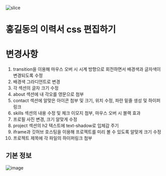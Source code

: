 ![slice](https://capsule-render.vercel.app/api?type=slice&color=auto&height=200&text=Css%20Portfolio&fontAlign=70&rotate=13&fontAlignY=25&desc=20230919&descAlignY=44)

# 홍길동의 이력서 css 편집하기

# 변경사항
1. transition을 이용해 마우스 오버 시 시계 방향으로 회전하면서 배경색과 글자색이 변경되도록 수정
2. 배경색 그라디언트로 변경
3. 각 섹션의 글자 크기 수정
4. about 섹션에 내 각오를 영문으로 첨부
5. contact 섹션에 알맞은 아이콘 첨부 및 크기, 위치 수정, 파란 밑줄 생성 및 하이퍼링크
6. skills 섹션의 내용 수정 및 체크 이모지 첨부, 마우스 오버 시 블랙 효과
7. 프로필 사진 변경, 크기 알맞게 수정
8. project 섹션의 h2 텍스트에 text-shadow로 입체감 주기
9. iframe과 깃허브 호스팅을 이용해 프로젝트를 미리 볼 수 있도록 알맞게 크기 수정
10. 프로젝트 제목에 각 파일의 하이퍼링크 첨부




## 기본 정보
![image](https://github.com/baesub/Tue_Report/assets/113866062/68f0b619-5c78-43ed-9561-c8d9d7047e2f)



